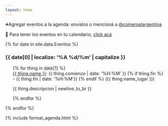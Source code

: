```yaml
---
layout: home
---
```


<p class='instr'>➕Agregar eventos a la agenda: envialos o mencioná a <a href='https://www.instagram.com/comerselargentina/' target=_blank>@comerselargentina</a></p>
<p class='ical'>📅 Para tener los eventos en tu calendario, <a href='{% link calendar.ics  %}'>click acá</a></p>

{% for date in site.data.Eventos %}
<section class='date' data-date='{{ date[0] | date: "%Y-%m-%d" }}'>

<h3> {{ date[0] | localize: '%A %d/%m' | capitalize }} </h3>

<ol class='events'>
  {% for thing in date[1] %}
    <li> <a href='{{thing.url}}' target=_blank>{{ thing.name }}</a>: {{ thing.comienzo | date: '%H:%M' }}
      {% if thing.fin  %}
        - {{ thing.fin | date: '%H:%M'}} 
      {% endif %}
      <span class='where'>({{ thing.name_lugar  }})</span>
      <p class='description'>{{ thing.descripcion | newline_to_br  }}</p>
    </li>
  {% endfor %}
</ol>
</section>
{% endfor %}


{% include format_agenda.html %}
<style>
.past {
  display:none;
  
 }
.far_future {
  opacity: 70%;
 }
.far_future ol {
}

section.date ol.events {
  margin-left: 0px;
}
section.date ol.events li{
  list-style-type: none;
}

p.description {
  height: 2em
  text-overflow: ellipsis;
  overflow: hidden;
  display: -webkit-box;
  -webkit-line-clamp: 1; /* number of lines to show */
  line-clamp: 1; 
  -webkit-box-orient: vertical;
}
p.description.show {
  overflow: auto;
  display: -webkit-box;
  -webkit-line-clamp: unset; /* number of lines to show */
  line-clamp: unset; 
  -webkit-box-orient: vertical;
}
</style>
